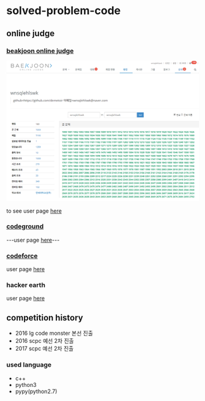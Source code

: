 # solved-problem-code

## online judge

### [beakjoon online judge](https://www.acmicpc.net/)

![alt](./image/boj.png)

to see user page [here](https://www.acmicpc.net/user/wnsqlehlswk)


### [codeground](https://www.codeground.org/main.do)

---user page [here](https://codeforces.com/profile/demetoir)---

### [codeforce](http://codeforces.com)

user page [here](https://codeforces.com/profile/demetoir)

### hacker earth

user page [here](https://www.hackerearth.com/@wnsqlehlswk)


## competition history

* 2016 lg code monster 본선 진출
* 2016 scpc 예선 2차 진출
* 2017 scpc 예선 2차 진출

### used language 

* c++
* python3
* pypy(python2.7)

